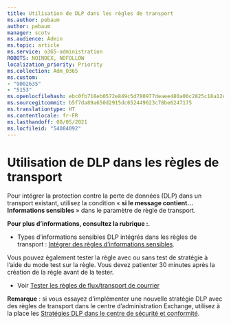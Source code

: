 ```yaml
---
title: Utilisation de DLP dans les règles de transport
ms.author: pebaum
author: pebaum
manager: scotv
ms.audience: Admin
ms.topic: article
ms.service: o365-administration
ROBOTS: NOINDEX, NOFOLLOW
localization_priority: Priority
ms.collection: Adm_O365
ms.custom:
- "9002635"
- "5153"
ms.openlocfilehash: ebc0fb718eb0572e849c5d780977deaee480a00c2825c18a12e4d2212342f17a
ms.sourcegitcommit: b5f7da89a650d2915dc652449623c78be6247175
ms.translationtype: HT
ms.contentlocale: fr-FR
ms.lasthandoff: 08/05/2021
ms.locfileid: "54084092"
---
```

# <a name="using-dlp-in-transport-rules"></a>Utilisation de DLP dans les règles de transport

Pour intégrer la protection contre la perte de données (DLP) dans un transport existant, utilisez la condition « **si le message contient... Informations sensibles** » dans le paramètre de règle de transport.

**Pour plus d’informations, consultez la rubrique :**.

- Types d’informations sensibles DLP intégrés dans les règles de transport : [Intégrer des règles d’informations sensibles](https://docs.microsoft.com/exchange/security-and-compliance/data-loss-prevention/integrate-sensitive-information-rules).

Vous pouvez également tester la règle avec ou sans test de stratégie à l’aide du mode test sur la règle.  Vous devez patienter 30 minutes après la création de la règle avant de la tester.

- Voir [Tester les règles de flux/transport de courrier](https://docs.microsoft.com/exchange/security-and-compliance/mail-flow-rules/test-mail-flow-rules)

**Remarque** : si vous essayez d’implémenter une nouvelle stratégie DLP avec des règles de transport dans le centre d’administration Exchange, utilisez à la place les [Stratégies DLP dans le centre de sécurité et conformité](https://docs.microsoft.com/microsoft-365/compliance/data-loss-prevention-policies?view=o365-worldwide).
